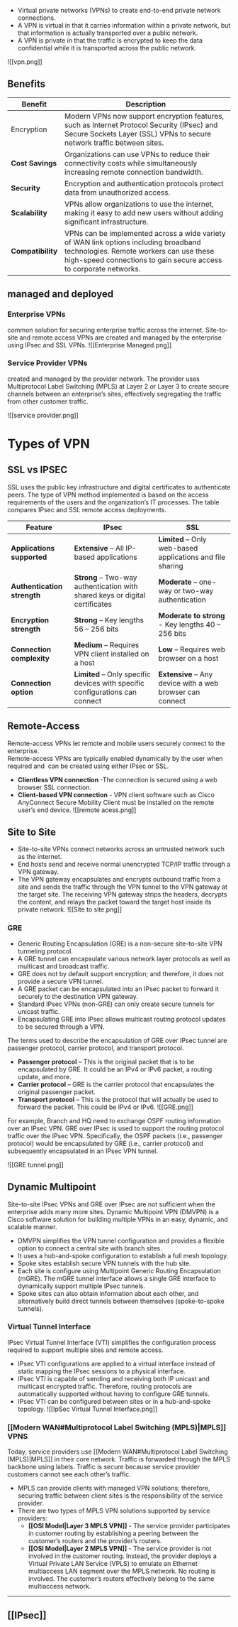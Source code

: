 - Virtual private networks (VPNs) to create end-to-end private network connections.
- A VPN is virtual in that it carries information within a private network, but that information is actually transported over a public network.
- A VPN is private in that the traffic is encrypted to keep the data confidential while it is transported across the public network.

![[vpn.png]]

## Benefits

| **Benefit**       | **Description**                                                                                                                                                                                      |
| ----------------- | ---------------------------------------------------------------------------------------------------------------------------------------------------------------------------------------------------- |
| Encryption        | Modern VPNs now support encryption features, such as Internet Protocol Security (IPsec) and Secure Sockets Layer (SSL) VPNs to secure network traffic between sites.                                 |
| **Cost Savings**  | Organizations can use VPNs to reduce their connectivity costs while simultaneously increasing remote connection bandwidth.                                                                           |
| **Security**      | Encryption and authentication protocols protect data from unauthorized access.                                                                                                                       |
| **Scalability**   | VPNs allow organizations to use the internet, making it easy to add new users without adding significant infrastructure.                                                                             |
| **Compatibility** | VPNs can be implemented across a wide variety of WAN link options including broadband technologies. Remote workers can use these high-speed connections to gain secure access to corporate networks. |


## managed and deployed
### Enterprise VPNs
common solution for securing enterprise traffic across the internet. Site-to-site and remote access VPNs are created and managed by the enterprise using IPsec and SSL VPNs.
![[Enterprise Managed.png]]
### Service Provider VPNs
created and managed by the provider network. The provider uses Multiprotocol Label Switching (MPLS) at Layer 2 or Layer 3 to create secure channels between an enterprise’s sites, effectively segregating the traffic from other customer traffic.

![[service provider.png]]
# Types of VPN

## SSL vs IPSEC

SSL uses the public key infrastructure and digital certificates to authenticate peers. The type of VPN method implemented is based on the access requirements of the users and the organization’s IT processes. The table compares IPsec and SSL remote access deployments.


| **Feature**                 | **IPsec**                                                                    | **SSL**                                                    |
| --------------------------- | ---------------------------------------------------------------------------- | ---------------------------------------------------------- |
| **Applications supported**  | **Extensive** – All IP-based applications                                    | **Limited** – Only web-based applications and file sharing |
| **Authentication strength** | **Strong** – Two-way authentication with shared keys or digital certificates | **Moderate** – one-way or two-way authentication           |
| **Encryption strength**     | **Strong** – Key lengths 56 – 256 bits                                       | **Moderate to strong** - Key lengths 40 – 256 bits         |
| **Connection complexity**   | **Medium** – Requires VPN client installed on a host                         | **Low** – Requires web browser on a host                   |
| **Connection option**       | **Limited** – Only specific devices with specific configurations can connect | **Extensive** – Any device with a web browser can connect  |

## Remote-Access
Remote-access VPNs let remote and mobile users securely connect to the enterprise.    
Remote-access VPNs are typically enabled dynamically by the user when required and  can be created using either IPsec or SSL.    

- **Clientless VPN connection** -The connection is secured using a web browser SSL connection.
- **Client-based VPN connection** - VPN client software such as Cisco AnyConnect Secure Mobility Client must be installed on the remote user’s end device.
![[remote acess.png]]

## Site to Site
- Site-to-site VPNs connect networks across an untrusted network such as the internet.
- End hosts send and receive normal unencrypted TCP/IP traffic through a VPN gateway.
- The VPN gateway encapsulates and encrypts outbound traffic from a site and sends the traffic through the VPN tunnel to the VPN gateway at the target site. The receiving VPN gateway strips the headers, decrypts the content, and relays the packet toward the target host inside its private network.
![[Site to site.png]]
### GRE
- Generic Routing Encapsulation (GRE) is a non-secure site-to-site VPN tunneling protocol.
- A GRE tunnel can encapsulate various network layer protocols as well as multicast and broadcast traffic.
- GRE does not by default support encryption; and therefore, it does not provide a secure VPN tunnel.
- A GRE packet can be encapsulated into an IPsec packet to forward it securely to the destination VPN gateway.
- Standard IPsec VPNs (non-GRE) can only create secure tunnels for unicast traffic. 
- Encapsulating GRE into IPsec allows multicast routing protocol updates to be secured through a VPN.

The terms used to describe the encapsulation of GRE over IPsec tunnel are passenger protocol, carrier protocol, and transport protocol.
- **Passenger protocol** – This is the original packet that is to be encapsulated by GRE. It could be an IPv4 or IPv6 packet, a routing update, and more.
- **Carrier protocol** – GRE is the carrier protocol that encapsulates the original passenger packet.
- **Transport protocol** – This is the protocol that will actually be used to forward the packet. This could be IPv4 or IPv6.
![[GRE.png]]

For example, Branch and HQ need to exchange OSPF routing information over an IPsec VPN. GRE over IPsec is used to support the routing protocol traffic over the IPsec VPN. Specifically, the OSPF packets (i.e., passenger protocol) would be encapsulated by GRE (i.e., carrier protocol) and subsequently encapsulated in an IPsec VPN tunnel.

![[GRE tunnel.png]]

## Dynamic Multipoint
Site-to-site IPsec VPNs and GRE over IPsec are not sufficient when the enterprise adds many more sites. Dynamic Multipoint VPN (DMVPN) is a Cisco software solution for building multiple VPNs in an easy, dynamic, and scalable manner.
- DMVPN simplifies the VPN tunnel configuration and provides a flexible option to connect a central site with branch sites.
- It uses a hub-and-spoke configuration to establish a full mesh topology.
- Spoke sites establish secure VPN tunnels with the hub site.
- Each site is configure using Multipoint Generic Routing Encapsulation (mGRE). The mGRE tunnel interface allows a single GRE interface to dynamically support multiple IPsec tunnels.
- Spoke sites can also obtain information about each other, and alternatively build direct tunnels between themselves (spoke-to-spoke tunnels).

### Virtual Tunnel Interface
IPsec Virtual Tunnel Interface (VTI) simplifies the configuration process required to support multiple sites and remote access.
- IPsec VTI configurations are applied to a virtual interface instead of static mapping the IPsec sessions to a physical interface.
- IPsec VTI is capable of sending and receiving both IP unicast and multicast encrypted traffic. Therefore, routing protocols are automatically supported without having to configure GRE tunnels.
- IPsec VTI can be configured between sites or in a hub-and-spoke topology.
![[IpSec Virtual Tunnel Interface.png]]

### [[Modern WAN#Multiprotocol Label Switching (MPLS)|MPLS]] VPNS
Today, service providers use [[Modern WAN#Multiprotocol Label Switching (MPLS)|MPLS]] in their core network. Traffic is forwarded through the MPLS backbone using labels. Traffic is secure because service provider customers cannot see each other’s traffic.
- MPLS can provide clients with managed VPN solutions; therefore, securing traffic between client sites is the responsibility of the service provider.
- There are two types of MPLS VPN solutions supported by service providers:
	- **[[OSI Model|Layer 3 MPLS VPN]]** - The service provider participates in customer routing by establishing a peering between the customer’s routers and the provider’s routers.
	- **[[OSI Model|Layer 2 MPLS VPN]]** - The service provider is not involved in the customer routing. Instead, the provider deploys a Virtual Private LAN Service (VPLS) to emulate an Ethernet multiaccess LAN segment over the MPLS network. No routing is involved. The customer’s routers effectively belong to the same multiaccess network.

---
## [[IPsec]]